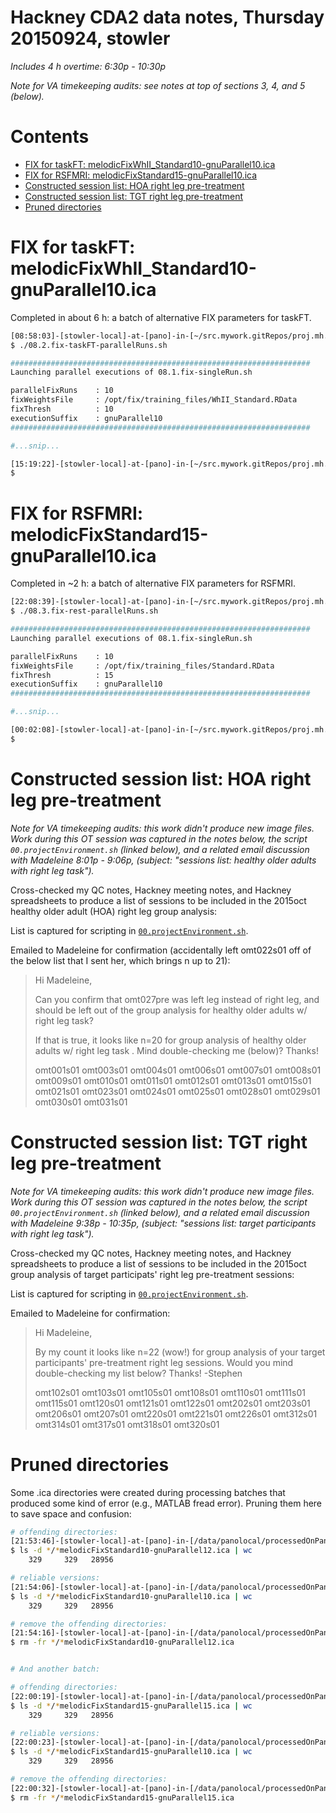 # Hackney CDA2 data notes, Thursday 20150924, stowler

_Includes 4 h overtime: 6:30p - 10:30p_

_Note for VA timekeeping audits: see notes at top of sections 3, 4, and 5 (below)._ 

Contents
=================

  * [FIX for taskFT: melodicFixWhII_Standard10-gnuParallel10.ica](#fix-for-taskft-melodicfixwhii_standard10-gnuparallel10ica)
  * [FIX for RSFMRI: melodicFixStandard15-gnuParallel10.ica](#fix-for-rsfmri-melodicfixstandard15-gnuparallel10ica)
  * [Constructed session list: HOA right leg pre-treatment](#constructed-session-list-hoa-right-leg-pre-treatment)
  * [Constructed session list: TGT right leg pre-treatment](#constructed-session-list-tgt-right-leg-pre-treatment)
  * [Pruned directories](#pruned-directories)

# FIX for taskFT: melodicFixWhII_Standard10-gnuParallel10.ica

Completed in about 6 h: a batch of alternative FIX parameters for taskFT.

```bash
[08:58:03]-[stowler-local]-at-[pano]-in-[~/src.mywork.gitRepos/proj.mh.cda2] on master
$ ./08.2.fix-taskFT-parallelRuns.sh

###################################################################
Launching parallel executions of 08.1.fix-singleRun.sh

parallelFixRuns    : 10
fixWeightsFile     : /opt/fix/training_files/WhII_Standard.RData
fixThresh          : 10
executionSuffix    : gnuParallel10
###################################################################

#...snip...

[15:19:22]-[stowler-local]-at-[pano]-in-[~/src.mywork.gitRepos/proj.mh.cda2] on master
$
```

# FIX for RSFMRI: melodicFixStandard15-gnuParallel10.ica

Completed in ~2 h: a batch of alternative FIX parameters for RSFMRI.

```bash
[22:08:39]-[stowler-local]-at-[pano]-in-[~/src.mywork.gitRepos/proj.mh.cda2] on master
$ ./08.3.fix-rest-parallelRuns.sh

###################################################################
Launching parallel executions of 08.1.fix-singleRun.sh

parallelFixRuns    : 10
fixWeightsFile     : /opt/fix/training_files/Standard.RData
fixThresh          : 15
executionSuffix    : gnuParallel10
###################################################################

#...snip...

[00:02:08]-[stowler-local]-at-[pano]-in-[~/src.mywork.gitRepos/proj.mh.cda2] on master
$
```

# Constructed session list: HOA right leg pre-treatment

_Note for VA timekeeping audits: this work didn't produce new image files. Work during this OT session was captured in the notes below, the script `00.projectEnvironment.sh` (linked below), and a related email discussion with Madeleine 8:01p - 9:06p, (subject: "sessions list: healthy older adults with right leg task")._

Cross-checked my QC notes, Hackney meeting notes, and Hackney spreadsheets to produce a list of sessions to be included in the 2015oct healthy older adult (HOA) right leg group analysis:

List is captured for scripting in [`00.projectEnvironment.sh`](https://github.com/CVNRneuroimaging/proj.mh.cda2/blob/master/00.projectEnvironment.sh).

Emailed to Madeleine for confirmation (accidentally left omt022s01 off of the below list that I sent her, which brings n up to 21):

>Hi Madeleine,
>
>Can you confirm that omt027pre was left leg instead of right leg, and should be left out of the group analysis for healthy older adults w/ right leg task?
>
>If that is true, it looks like n=20 for group analysis of healthy older adults w/ right leg task . Mind double-checking me (below)? Thanks!
>
>omt001s01
>omt003s01
>omt004s01
>omt006s01
>omt007s01
>omt008s01
>omt009s01
>omt010s01
>omt011s01
>omt012s01
>omt013s01
>omt015s01
>omt021s01
>omt023s01
>omt024s01
>omt025s01
>omt028s01
>omt029s01
>omt030s01
>omt031s01


# Constructed session list: TGT right leg pre-treatment

_Note for VA timekeeping audits: this work didn't produce new image files. Work during this OT session was captured in the notes below, the script `00.projectEnvironment.sh` (linked below), and a related email discussion with Madeleine 9:38p - 10:35p, (subject: "sessions list: target participants with right leg task")._


Cross-checked my QC notes, Hackney meeting notes, and Hackney spreadsheets to produce a list of sessions to be included in the 2015oct group analysis of target participats' right leg pre-treatment sessions:

List is captured for scripting in [`00.projectEnvironment.sh`](https://github.com/CVNRneuroimaging/proj.mh.cda2/blob/master/00.projectEnvironment.sh).

Emailed to Madeleine for confirmation:

>Hi Madeleine,
>
>By my count it looks like n=22 (wow!) for group analysis of your target participants' pre-treatment right leg sessions. Would you mind double-checking my list below? Thanks! -Stephen
>
>omt102s01
>omt103s01
>omt105s01
>omt108s01
>omt110s01
>omt111s01
>omt115s01
>omt120s01
>omt121s01
>omt122s01
>omt202s01
>omt203s01
>omt206s01
>omt207s01
>omt220s01
>omt221s01
>omt226s01
>omt312s01
>omt314s01
>omt317s01
>omt318s01
>omt320s01

# Pruned directories

Some .ica directories were created during processing batches that produced some kind of error (e.g., MATLAB fread error). Pruning them here to save space and confusion:

```bash
# offending directories:
[21:53:46]-[stowler-local]-at-[pano]-in-[/data/panolocal/processedOnPano-hackney/derivedData]
$ ls -d */*melodicFixStandard10-gnuParallel12.ica | wc
    329     329   28956

# reliable versions:
[21:54:06]-[stowler-local]-at-[pano]-in-[/data/panolocal/processedOnPano-hackney/derivedData]
$ ls -d */*melodicFixStandard10-gnuParallel10.ica | wc
    329     329   28956

# remove the offending directories:
[21:54:16]-[stowler-local]-at-[pano]-in-[/data/panolocal/processedOnPano-hackney/derivedData]
$ rm -fr */*melodicFixStandard10-gnuParallel12.ica


# And another batch:

# offending directories:
[22:00:19]-[stowler-local]-at-[pano]-in-[/data/panolocal/processedOnPano-hackney/derivedData]
$ ls -d */*melodicFixStandard15-gnuParallel15.ica | wc
    329     329   28956

# reliable versions:
[22:00:23]-[stowler-local]-at-[pano]-in-[/data/panolocal/processedOnPano-hackney/derivedData]
$ ls -d */*melodicFixStandard15-gnuParallel10.ica | wc
    329     329   28956

# remove the offending directories:
[22:00:32]-[stowler-local]-at-[pano]-in-[/data/panolocal/processedOnPano-hackney/derivedData]
$ rm -fr */*melodicFixStandard15-gnuParallel15.ica

```

